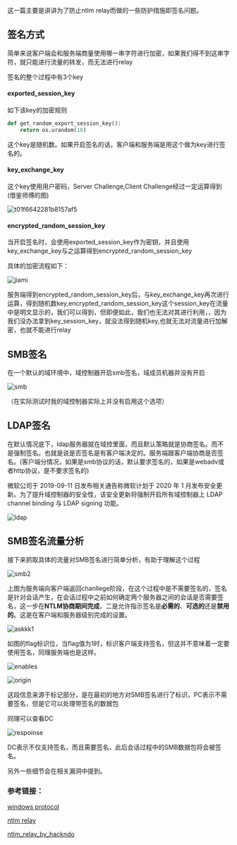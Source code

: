 这一篇主要是讲讲为了防止ntlm relay而做的一些防护措施即签名问题。

## 签名方式

简单来说客户端会和服务端商量使用哪一串字符进行加密，如果我们得不到这串字符，就只能进行流量的转发，而无法进行relay

签名的整个过程中有3个key

#### exported_session_key

如下该key的加密规则

```python
def get_random_export_session_key():
    return os.urandom(16)
```

 这个key是随机数。如果开启签名的话，客户端和服务端是用这个做为key进行签名的。

#### key_exchange_key

这个key使用用户密码，Server Challenge,Client Challenge经过一定运算得到(借鉴师傅的图)

![t01f6642281b8157af5](https://raw.githubusercontent.com/uu2fu3o/blog-picture/main/ntlm/t01f6642281b8157af5.png)

#### encrypted_random_session_key

当开启签名时，会使用exported_session_key作为密钥，并且使用key_exchange_key与之运算得到encrypted_random_session_key

具体的加密流程如下：

![jiami](https://raw.githubusercontent.com/uu2fu3o/blog-picture/main/ntlm/jiami.png)

服务端得到encrypted_random_session_key后，与key_exchange_key再次进行运算，得到随机数key,encrypted_random_session_key这个session_key在流量中是明文显示的，我们可以得到，但即便如此，我们也无法对其进行利用，，因为我们没办法拿到key_session_key，就没法得到随机key,也就无法对流量进行加解密，也就不能进行relay

## SMB签名

在一个默认的域环境中，域控制器开启smb签名，域成员机器并没有开启

![smb](https://raw.githubusercontent.com/uu2fu3o/blog-picture/main/ntlm/smb.png)

（在实际测试时我的域控制器实际上并没有启用这个选项）

## LDAP签名

在默认情况底下，ldap服务器就在域控里面，而且默认策略就是协商签名。而不是强制签名。也就是说是否签名是有客户端决定的。服务端跟客户端协商是否签名。(客户端分情况，如果是smb协议的话，默认要求签名的，如果是webadv或者http协议，是不要求签名的)

微软公司于 2019-09-11 日发布相关通告称微软计划于 2020 年 1 月发布安全更新。为了提升域控制器的安全性，该安全更新将强制开启所有域控制器上 LDAP channel binding 与 LDAP signing 功能。

![ldap](https://raw.githubusercontent.com/uu2fu3o/blog-picture/main/ntlm/ldap.png)

## SMB签名流量分析

接下来抓取具体的流量对SMB签名进行简单分析，有助于理解这个过程

![smb2](https://raw.githubusercontent.com/uu2fu3o/blog-picture/main/ntlm/smb2.png)

上图为服务端向客户端返回chanllege阶段，在这个过程中是不需要签名的，签名是针对会话产生，在会话过程中之前如何确定两个服务器之间的会话是否需要签名，这一步在**NTLM协商期间完成**，二是允许指示签名是**必需的**、**可选的**还是**禁用的**。这是在客户端和服务器级别完成的设置。

![askkk1](https://raw.githubusercontent.com/uu2fu3o/blog-picture/main/ntlm/askkk1.png)

如图的flag标识位，当flag值为1时，标识客户端支持签名，但这并不意味着一定要使用签名，同理服务端也是这样。

![enables](https://raw.githubusercontent.com/uu2fu3o/blog-picture/main/ntlm/enables.png)

![origin](https://raw.githubusercontent.com/uu2fu3o/blog-picture/main/ntlm/origin.png)

这段信息来源于标记部分，是在最初的地方对SMB签名进行了标识，PC表示不需要签名，但是它可以处理带签名的数据包

同理可以查看DC

![respoinse](https://raw.githubusercontent.com/uu2fu3o/blog-picture/main/ntlm/respoinse.png)

DC表示不仅支持签名，而且需要签名，此后会话过程中的SMB数据包将会被签名。

另外一些细节会在相关漏洞中提到。

### 参考链接：

[windows protocol](https://daiker.gitbook.io/windows-protocol/ntlm-pian/7#1.-guan-yu-qian-ming-de-yi-dian-xi-jie)

[ntlm relay](https://www.geekby.site/2021/09/ntlm-relay/#43-smb--ntlm)

[ntlm_relay_by_hackndo](https://en.hackndo.com/ntlm-relay/)
